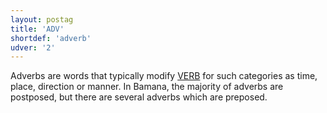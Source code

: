 ```yaml
---
layout: postag
title: 'ADV'
shortdef: 'adverb'
udver: '2'
---
```


Adverbs are words that typically modify [VERB]() for such categories as time, place, direction or manner. In Bamana, the majority of adverbs are postposed, but there are several adverbs which are preposed.


<!-- Interlanguage links updated Út zář 29 20:22:56 CEST 2020 -->
